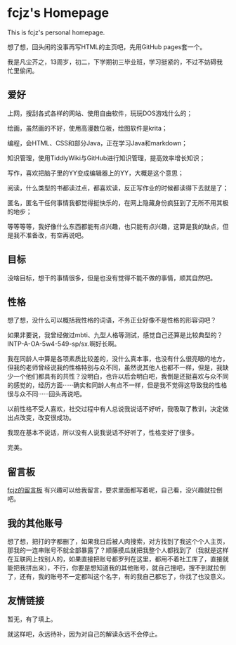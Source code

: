# fcjz's Homepage

This is fcjz's personal homepage.

想了想，回头闲的没事再写HTML的主页吧，先用GitHub pages套一个。

我是凡尘芥之，13周岁，初二，下学期初三毕业班，学习挺紧的，不过不妨碍我忙里偷闲。

## 爱好
上网，搜刮各式各样的网站、使用自由软件，玩玩DOS游戏什么的；

绘画，虽然画的不好，使用高漫数位板，绘图软件是krita；

编程，会HTML、CSS和部分Java，正在学习Java和markdown；

知识管理，使用TiddlyWiki与GitHub进行知识管理，提高效率增长知识；

写作，喜欢把脑子里的YY变成编辑器上的YY，大概是这个意思；

阅读，什么类型的书都读过点，都喜欢读，反正写作业的时候都读得下去就是了；

匿名，匿名干任何事情我都觉得挺快乐的，在网上隐藏身份疯狂到了无所不用其极的地步；

等等等等，我好像什么东西都能有点兴趣，也只能有点兴趣，这算是我的缺点，但是我不准备改，有空再说吧。

## 目标

没啥目标，想干的事情很多，但是也没有觉得不能不做的事情，顺其自然吧。

## 性格

想了想，没什么可以概括我性格的词语，不务正业好像不是性格的形容词吧？

如果非要说，我曾经做过mbti、九型人格等测试，感觉自己还算是比较典型的？INTP-A-OA-5w4-549-sp/sx.啊好长啊。

我在同龄人中算是各项素质比较差的，没什么真本事，也没有什么很亮眼的地方，但我的老师曾经说我的性格特别与众不同，虽然说其他人也都不一样，但是，我缺少一个他们都具有的共性？没明白，也许以后会明白吧，我倒是还挺喜欢与众不同的感觉的，经历方面······确实和同龄人有点不一样，但是我不觉得这导致我的性格很与众不同······回头再说吧。

以前性格不受人喜欢，社交过程中有人总说我说话不好听，我吸取了教训，决定做出点改变，改变很成功。

我现在基本不说话，所以没有人说我说话不好听了，性格变好了很多。

完美。

## 留言板

[fcjz的留言板](https://note.ms/fcjz)  有兴趣可以给我留言，要求里面都写着呢，自己看，没兴趣就拉倒吧。

## 我的其他账号

想了想，把打的字都删了，如果我日后被人肉搜索，对方找到了我这个个人主页，那我的一连串账号不就全部暴露了？顺藤摸瓜就把我整个人都找到了（我就是这样在互联网上找别人的，如果直接把账号都罗列在这里，都用不着社工库了，直接就能把我拼出来），不行，你要是想知道我的其他账号，就自己搜吧，搜不到就拉倒了，还有，我的账号不一定都叫这个名字，有的我自己都忘了，你找了也没意义。

## 友情链接

暂无，有了填上。



就这样吧，永远待补，因为对自己的解读永远不会停止。
